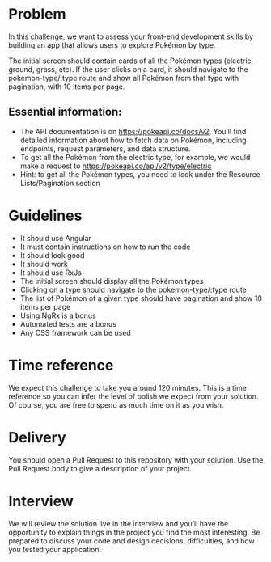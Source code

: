 # Problem

In this challenge, we want to assess your front-end development skills by building an app that allows users to explore Pokémon by type.

The initial screen should contain cards of all the Pokémon types (electric, ground, grass, etc). If the user clicks on a card, it should navigate to the pokemon-type/:type route and show all Pokémon from that type with pagination, with 10 items per page.

## Essential information:

- The API documentation is on https://pokeapi.co/docs/v2.  You’ll find detailed information about how to fetch data on Pokémon, including endpoints, request parameters, and data structure. 
- To get all the Pokémon from the electric type, for example, we would make a request to https://pokeapi.co/api/v2/type/electric
- Hint: to get all the Pokémon types, you need to look under the Resource Lists/Pagination section

# Guidelines

- It should use Angular
- It must contain instructions on how to run the code
- It should look good
- It should work
- It should use RxJs
- The initial screen should display all the Pokémon types
- Clicking on a type should navigate to the pokemon-type/:type route
- The list of Pokémon of a given type should have pagination and show 10 items per page
- Using NgRx is a bonus
- Automated tests are a bonus
- Any CSS framework can be used

# Time reference

We expect this challenge to take you around 120 minutes. This is a time reference so you can infer the level of polish we expect from your solution. Of course, you are free to spend as much time on it as you wish.

# Delivery

You should open a Pull Request to this repository with your solution. Use the Pull Request body to give a description of your project.

# Interview

We will review the solution live in the interview and you’ll have the opportunity to explain things in the project you find the most interesting. Be prepared to discuss your code and design decisions, difficulties, and how you tested your application.
